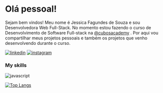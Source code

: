 # Olá pessoal!

Sejam bem vindos! Meu nome é Jessica Fagundes de Souza e sou Desenvolvedora Web Full-Stack. No momento estou fazendo o curso de Desenvolvimento de Software Full-stack na [@cubosacademy](https://cubos.academy/) . Por aqui vou compartilhar meus projetos pessoais e também os projetos que venho desenvolvendo durante o curso.

[![linkedin](https://img.shields.io/badge/LinkedIn-0077B5?style=for-the-badge&logo=linkedin&logoColor=white)](https://www.linkedin.com/in/jessica-fagundes-70362b75)
[![instagram](https://img.shields.io/badge/Instagram-E4405F?style=for-the-badge&logo=instagram&logoColor=white)](https://www.instagram.com/jessifagundes/)


### My skills

![javascript](https://img.shields.io/badge/JavaScript-323330?style=for-the-badge&logo=javascript&logoColor=F7DF1E)


[![Top Langs](https://github-readme-stats.vercel.app/api/top-langs/?username=jessifagundes)](https://github.com/jessifagundes/)
